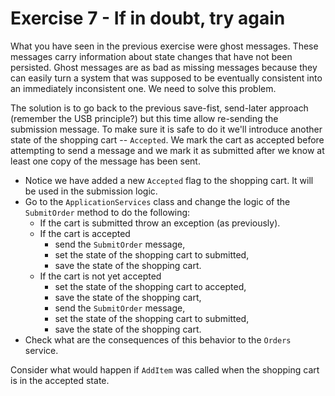 # Exercise 7 - If in doubt, try again

What you have seen in the previous exercise were ghost messages. These messages carry information about state changes that have not been persisted. Ghost messages are as bad as missing messages because they can easily turn a system that was supposed to be eventually consistent into an immediately inconsistent one. We need to solve this problem.

The solution is to go back to the previous save-fist, send-later approach (remember the USB principle?) but this time allow re-sending the submission message. To make sure it is safe to do it we'll introduce another state of the shopping cart -- `Accepted`. We mark the cart as accepted before attempting to send a message and we mark it as submitted after we know at least one copy of the message has been sent.

- Notice we have added a new `Accepted` flag to the shopping cart. It will be used in the submission logic.
- Go to the `ApplicationServices` class and change the logic of the `SubmitOrder` method to do the following:
  - If the cart is submitted throw an exception (as previously).
  - If the cart is accepted
    - send the `SubmitOrder` message,
    - set the state of the shopping cart to submitted,
    - save the state of the shopping cart.
  - If the cart is not yet accepted
    - set the state of the shopping cart to accepted,
    - save the state of the shopping cart,
    - send the `SubmitOrder` message,
    - set the state of the shopping cart to submitted,
    - save the state of the shopping cart.
- Check what are the consequences of this behavior to the `Orders` service.

Consider what would happen if `AddItem` was called when the shopping cart is in the accepted state.
